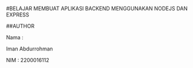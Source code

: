 #BELAJAR MEMBUAT APLIKASI BACKEND MENGGUNAKAN NODEJS DAN EXPRESS

##AUTHOR

Nama :

Iman Abdurrohman

NIM :
2200016112
